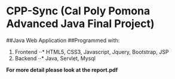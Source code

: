 # CPP-Sync (Cal Poly Pomona Advanced Java Final Project) 
##Java Web Application 
##Programmed with: 
1. Frontend 
⋅⋅* HTML5, CSS3, Javascript, Jquery, Bootstrap, JSP 
2. Backend
⋅⋅* Java, Servlet, Mysql 

**For more detail please look at the report.pdf**

